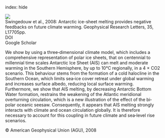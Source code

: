 index: hide

<div class="Citation">
    <div class="Citation-thumb CitationThumb-linked"  data-href="https://doi.org/10.1029/2008gl034410">
      <img src="https://static.claimspace.cloud/climate-study-static/refs/thumbs/13/Swingedouw_et_al_2008-thumb.png" />
    </div>

  <div class="Citation-body">
    <div class="Citation-text">Swingedouw et al., 2008: Antarctic ice-sheet melting provides negative feedbacks on future climate warming. <span class="Article-journal">Geophysical Research Letters, </span><span class="Article-volume">35, </span>L17705pp.</div>
    <div class="Citation-links">
      <div class="CitationLink" data-href="https://doi.org/10.1029/2008gl034410">
        <div class="CitationLink-icon CitationLink-Doi"></div>
        <div class="CitationLink-text">DOI</div>
      </div>
      <div class="CitationLink" data-href="https://scholar.google.com/scholar?q=10.1029/2008gl034410">
        <div class="CitationLink-icon CitationLink-Scholar"></div>
        <div class="CitationLink-text">Google Scholar</div>
      </div>
    </div>
  </div>
</div>

We show by using a three‐dimensional climate model, which includes a comprehensive representation of polar ice sheets, that on centennial to millennial time scales Antarctic Ice Sheet (AIS) can melt and moderate warming in the Southern Hemisphere, by up to 10°C regionally, in a 4 × CO2 scenario. This behaviour stems from the formation of a cold halocline in the Southern Ocean, which limits sea‐ice cover retreat under global warming and increases surface albedo, reducing local surface warming. Furthermore, we show that AIS melting, by decreasing Antarctic Bottom Water formation, restrains the weakening of the Atlantic meridional overturning circulation, which is a new illustration of the effect of the bi‐polar oceanic seesaw. Consequently, it appears that AIS melting strongly interacts with climate and ocean circulation globally. It is therefore necessary to account for this coupling in future climate and sea‐level rise scenarios.

<div class="Citation-copy">
&copy; American Geophysical Union (AGU), 2008
</div>
